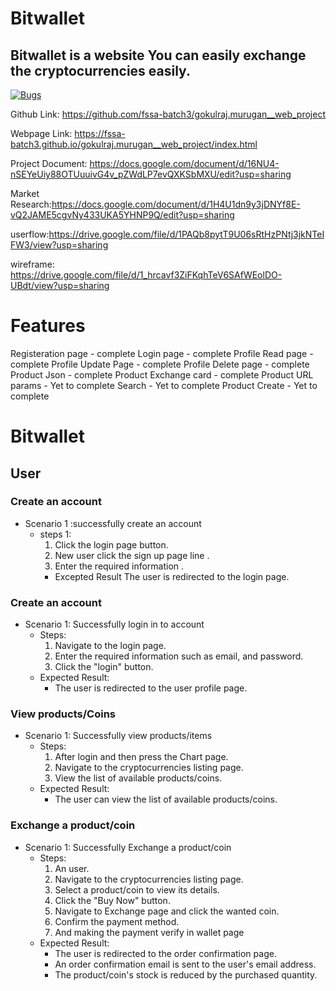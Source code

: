 # Bitwallet

## Bitwallet is a website You  can easily exchange the cryptocurrencies easily. 
[![Bugs](https://sonarcloud.io/api/project_badges/measure?project=fssa-batch3_gokulraj.murugan__web_project&metric=bugs)](https://sonarcloud.io/summary/new_code?id=fssa-batch3_gokulraj.murugan__web_project)

Github Link: https://github.com/fssa-batch3/gokulraj.murugan__web_project 
 
Webpage Link: https://fssa-batch3.github.io/gokulraj.murugan__web_project/index.html

Project Document: https://docs.google.com/document/d/16NU4-nSEYeUiy88OTUuuivG4v_pZWdLP7evQXKSbMXU/edit?usp=sharing

Market Research:https://docs.google.com/document/d/1H4U1dn9y3jDNYf8E-vQ2JAME5cgvNy433UKA5YHNP9Q/edit?usp=sharing


userflow:https://drive.google.com/file/d/1PAQb8pytT9U06sRtHzPNtj3jkNTeIFW3/view?usp=sharing 

wireframe: https://drive.google.com/file/d/1_hrcavf3ZiFKqhTeV6SAfWEolDO-UBdt/view?usp=sharing

# Features
 Registeration page    -   complete
 Login page            -  complete
 Profile Read page     - complete
 Profile  Update Page  - complete
 Profile  Delete page  - complete 
 Product Json          - complete
 Product Exchange card - complete
 Product URL params    - Yet to complete
 Search                - Yet to complete 
 Product Create        - Yet to complete 
 



# Bitwallet

## User


### Create an account
- Scenario 1 :successfully create an account
  - steps 1: 
      1. Click the login page button.
      2. New user click the sign up page line .
      3. Enter the required information .
     - Excepted Result
         The user is redirected to the login page.


### Create an account
- Scenario 1: Successfully login in to account
    - Steps:
        1. Navigate to the login page.
        2. Enter the required information such as email, and password.
        3. Click the "login" button.
    - Expected Result:
        - The user is redirected to the user profile page.

 ### View products/Coins
- Scenario 1: Successfully view products/items
    - Steps:
        1. After login and then press the Chart page.
        2. Navigate to the cryptocurrencies listing page.
        3. View the list of available products/coins.
    - Expected Result:
        - The user can view the list of available products/coins.

### Exchange a product/coin
- Scenario 1: Successfully Exchange a product/coin
    - Steps:
        1. An user.
        2. Navigate to the cryptocurrencies listing page.
        3. Select a product/coin to view its details.
        4. Click the "Buy Now" button.
        5. Navigate to Exchange page and click the wanted coin.
        5. Confirm the  payment method.
        6. And making the payment verify in wallet page
    - Expected Result:
        - The user is redirected to the order confirmation page.
        - An order confirmation email is sent to the user's email address.
        - The product/coin's stock is reduced by the purchased quantity.   

